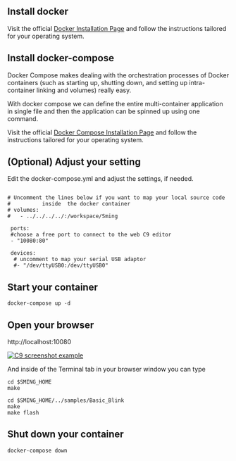 ## Install docker

Visit the official [Docker Installation Page](https://docs.docker.com/engine/installation/) and follow the instructions tailored for your operating system. 
 
## Install docker-compose

Docker Compose makes dealing with the orchestration processes of Docker containers (such as starting up, shutting down, and setting up intra-container linking and volumes) really easy. 

With docker compose we can define the entire multi-container application in single file and then the application can be spinned up using one command.

Visit the official [Docker Compose Installation Page](https://docs.docker.com/compose/install/) and follow the instructions tailored for your operating system. 

## (Optional) Adjust your setting

Edit the docker-compose.yml and adjust the settings, if needed.

```
 
# Uncomment the lines below if you want to map your local source code
#          inside  the docker container
# volumes:
#   - ../../../../:/workspace/Sming
   
 ports:
 #choose a free port to connect to the web C9 editor
 - "10080:80"
 
 devices:
  # uncomment to map your serial USB adaptor 
  #- "/dev/ttyUSB0:/dev/ttyUSB0"

```

## Start your container

```shell
docker-compose up -d 
```
## Open your browser

http://localhost:10080

[![C9 screenshot example](https://raw.githubusercontent.com/wiki/SmingHub/Sming/images/c9-1.png)](images/c9-1.png)

And inside of the Terminal tab in your browser window you can type

```shell
cd $SMING_HOME
make
```

```shell
cd $SMING_HOME/../samples/Basic_Blink
make
make flash
```

## Shut down your container

```shell
docker-compose down
```
